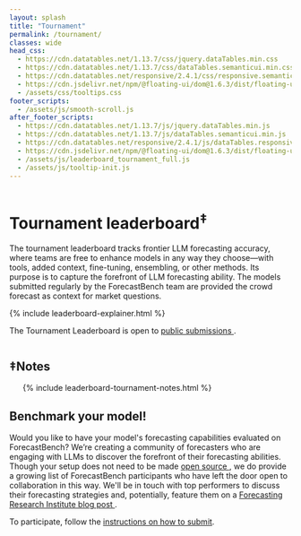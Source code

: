 ```yaml
---
layout: splash
title: "Tournament"
permalink: /tournament/
classes: wide
head_css:
  - https://cdn.datatables.net/1.13.7/css/jquery.dataTables.min.css
  - https://cdn.datatables.net/1.13.7/css/dataTables.semanticui.min.css
  - https://cdn.datatables.net/responsive/2.4.1/css/responsive.semanticui.min.css
  - https://cdn.jsdelivr.net/npm/@floating-ui/dom@1.6.3/dist/floating-ui.dom.min.css
  - /assets/css/tooltips.css
footer_scripts:
  - /assets/js/smooth-scroll.js
after_footer_scripts:
  - https://cdn.datatables.net/1.13.7/js/jquery.dataTables.min.js
  - https://cdn.datatables.net/1.13.7/js/dataTables.semanticui.min.js
  - https://cdn.datatables.net/responsive/2.4.1/js/dataTables.responsive.min.js
  - https://cdn.jsdelivr.net/npm/@floating-ui/dom@1.6.3/dist/floating-ui.dom.min.js
  - /assets/js/leaderboard_tournament_full.js
  - /assets/js/tooltip-init.js
---
```


<div style="display:flex;">
  <div style="flex:3;">
     <div class="leaderboard-wrapper">
         <h1 class="leaderboard-title">Tournament leaderboard<sup><a href="#notes" style="text-decoration:none;">‡</a></sup></h1>
         <p>The tournament leaderboard tracks frontier LLM forecasting accuracy, where teams are free to enhance models in any way they choose&mdash;with tools, added context, fine-tuning, ensembling, or other methods. Its purpose is to capture the forefront of LLM forecasting ability. The models submitted regularly by the ForecastBench team are provided the crowd forecast as context for market questions.</p>
         {% include leaderboard-explainer.html %}
         <p>The Tournament Leaderboard is open to <a href="https://github.com/forecastingresearch/forecastbench/wiki/How-to-submit-to-ForecastBench" class="no-wrap">public submissions <i class="fa-solid fa-arrow-up-right-from-square"></i></a>.</p>
         <div id="leaderboard-table-full"></div>
     </div>
  </div>
</div>

<section id="notes" class="site-feature-card-row-1">
  <h1 class="site-feature-row__title">‡Notes</h1>
  <div class="site-feature-row__content-small">
    <ul>
    {% include leaderboard-tournament-notes.html %}
    </ul>
  </div>
</section>


<section id="participate" class="site-feature-card-row-1">
  <h1 class="site-feature-row__title">Benchmark your model!</h1>
    <div class="site-feature-row__content">
    <div class="site-feature-row__left-2">
    <p>Would you like to have your model's forecasting capabilities evaluated on ForecastBench? We’re creating a community of forecasters who are engaging with LLMs to discover the forefront of their forecasting abilities. Though your setup does not need to be made <a href="https://github.com/forecastingresearch/forecastbench/wiki/Open-source-participants">open source <i class="fa-solid fa-arrow-up-right-from-square"></i></a>, we do provide a growing list of ForecastBench participants who have left the door open to collaboration in this way. We'll be in touch with top performers to discuss their forecasting strategies and, potentially, feature them on a <a href="https://substack.com/@forecastingresearchinstitute">Forecasting Research Institute blog post <i class="fa-solid fa-arrow-up-right-from-square"></i></a>.</p>
    <p>To participate, follow the <a href="https://github.com/forecastingresearch/forecastbench/wiki/How-to-submit-to-ForecastBench">instructions on how to submit<i class="fa-solid fa-arrow-up-right-from-square"></i></a>.</p>
    </div>
  </div>
</section>
